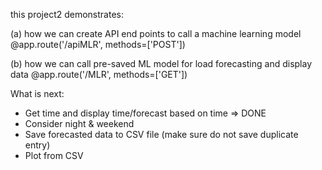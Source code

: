 this project2 demonstrates:

(a) how we can create API end points to call a machine learning model
    @app.route('/apiMLR', methods=['POST'])

(b) how we can call pre-saved ML model for load forecasting and display data
    @app.route('/MLR', methods=['GET'])

What is next:
* Get time and display time/forecast based on time => DONE
* Consider night & weekend
* Save forecasted data to CSV file (make sure do not save duplicate entry)
* Plot from CSV